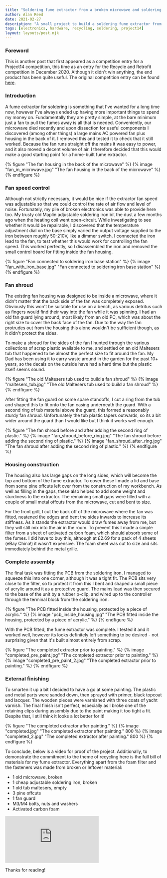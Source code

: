 ```yaml
---
title: "Soldering fume extractor from a broken microwave and soldering iron"
author: Alan Reed
date: 2021-02-27
description: "A small project to build a soldering fume extractor from recycled waste. This post originally appeared as a Project14 competition entry."
tags: [electronics, hardware, recycling, soldering, project14]
layout: layouts/post.njk
---
```


### Foreword

This is another post that first appeared as a competition entry for a Project14 competition, this time as an entry for the Recycle and Retrofit competition in December 2020. Although it didn't win anything, the end product has been quite useful. The original competition entry can be found [here](hhttps://www.element14.com/community/community/project14/recycleretrofit/blog/2020/12/09/soldering-fume-extractor-from-a-broken-microwave-and-soldering-iron).

### Introduction

A fume extractor for soldering is something that I've wanted for a long time now, however I've always ended up having more important things to spend my money on. Fundamentally they are pretty simple, at the bare minimum just a fan to pull the fumes away is all that is needed. Conveniently, our microwave died recently and upon dissection for useful components I discovered (among other things) a large mains AC powered fan plus housing in the back of it. I removed this and tested it to check that it still worked. Because the fan runs straight off the mains it was easy to power, and it also moved a decent volume of air. I therefore decided that this would make a good starting point for a home-built fume extractor.

{% figure "The fan housing in the back of the microwave" %}
{% image "fan_in_microwave.jpg" "The fan housing in the back of the microwave" %}
{% endfigure %}

### Fan speed control

Although not strictly necessary, it would be nice if the extractor fan speed was adjustable so that we could control the rate of air flow and level of noise. Fortunately, my pile of broken electronics was able to provide here too. My trusty old Maplin adjustable soldering iron bit the dust a few months ago when the heating coil went open-circuit. While investigating to see whether it would be repairable, I discovered that the temperature adjustment dial on the base simply varied the output voltage supplied to the iron between roughly 50-210V, like a dimmer switch. I connected the iron lead to the fan, to test whether this would work for controlling the fan speed. This worked perfectly, so I disassembled the iron and removed the small control board for fitting inside the fan housing.

{% figure "Fan connected to soldering iron base station" %}
{% image "fan_with_iron_base.jpg" "Fan connected to soldering iron base station" %}
{% endfigure %}

### Fan shroud

The existing fan housing was designed to be inside a microwave, where it didn't matter that the back side of the fan was completely exposed. Obviously this won't be suitable for use on a bench, as various detritus such as fingers would find their way into the fan while it was spinning. I had an old fan guard lying around, most likely from an old PC, which was about the right size to cover the back face of the fan. Due to the way the fan protrudes out from the housing this alone wouldn't be sufficient though, as it didn't protect the sides.

To make a shroud for the sides of the fan I hunted through the various collections of scrap plastic available to me, and settled on an old Maltesers tub that happened to be almost the perfect size to fit around the fan. My Dad has been using it to carry waste around in the garden for the past 10+ years, so the decals on the outside have had a hard time but the plastic itself seems sound.

{% figure "The old Maltesers tub used to build a fan shroud" %}
{% image "maltesers_tub.jpg" "The old Maltesers tub used to build a fan shroud" %}
{% endfigure %}

After fitting the fan guard on some spare standoffs, I cut a ring from the tub and shaped this to fit onto the fan casing underneath the guard. With a second ring of tub material above the guard, this formed a reasonably sturdy fan shroud. Unfortunately the tub plastic tapers outwards, so its a bit wider around the guard than I would like but I think it works well enough.

{% figure "The fan shroud before and after adding the second ring of plastic." %}
{% image "fan_shroud_before_ring.jpg" "The fan shroud before adding the second ring of plastic." %}
{% image "fan_shroud_after_ring.jpg" "The fan shroud after adding the second ring of plastic." %}
{% endfigure %}

### Housing construction

The housing also has large gaps on the long sides, which will become the top and bottom of the fume extractor. To cover these I made a lid and base from some pine offcuts left over from the construction of my workbench. As well as filling in the gaps, these also helped to add some weight and sturdiness to the extractor. The remaining small gaps were filled with a couple of small metal offcuts from the microwave, cut and bent to size.

For the front grill, I cut the back off of the microwave where the fan was fitted, neatened the edges and bent the sides inwards to increase its stiffness. As it stands the extractor would draw fumes away from me, but they will still mix into the air in the room. To prevent this I made a simple filter from a sheet of activated carbon foam, which should absorb some of the fumes. I did have to buy this, although at £2.69 for a pack of 4 sheets (eBay China!) it wasn't expensive. The foam sheet was cut to size and sits immediately behind the metal grille.

### Complete assembly

The final task was fitting the PCB from the soldering iron. I managed to squeeze this into one corner, although it was a tight fit. The PCB sits very close to the filter, so to protect it from this I bent and shaped a small piece of acrylic around it as a protective guard. The mains lead was then secured to the base of the unit by a rubber p-clip, and wired up to the controller through the terminal block from the soldering iron.

{% figure "The PCB fitted inside the housing, protected by a piece of acrylic." %}
{% image "pcb_inside_housing.jpg" "The PCB fitted inside the housing, protected by a piece of acrylic." %}
{% endfigure %}

With the PCB fitted, the fume extractor was complete. I tested it and it worked well, however its looks definitely left something to be desired - not surprising given that it's built almost entirely from scrap.

{% figure "The completed extractor prior to painting." %}
{% image "completed_pre_paint.jpg" "The completed extractor prior to painting." %}
{% image "completed_pre_paint_2.jpg" "The completed extractor prior to painting." %}
{% endfigure %}

### External finishing

To smarten it up a bit I decided to have a go at some painting. The plastic and metal parts were sanded down, then sprayed with primer, black topcoat and lacquer. The wooden pieces were varnished with three coats of yacht varnish. The final finish isn't perfect, especially as I broke one of the retaining clips during assembly due to the paint making it too tight a fit. Despite that, I still think it looks a lot better for it!

{% figure "The completed extractor after painting." %}
{% image "completed.jpg" "The completed extractor after painting." 800 %}
{% image "completed_2.jpg" "The completed extractor after painting." 800 %}
{% endfigure %}

To conclude, below is a video for proof of the project. Additionally, to demonstrate the commitment to the theme of recycling here is the full bill of materials for my fume extractor. Everything apart from the foam filter and the fasteners was made from broken or leftover material:

- 1 old microwave, broken
- 1 cheap adjustable soldering iron, broken
- 1 old tub maltesers, empty
- 3 pine offcuts
- 1 fan guard
- M3/M4 bolts, nuts and washers
- Activated carbon foam

<div class="youtube-video-container">
  <iframe 
    src="https://www.youtube.com/embed/IINSIARceoE"
    frameborder="0" 
    allow="accelerometer; autoplay; clipboard-write; encrypted-media; gyroscope; picture-in-picture" 
    allowfullscreen>
  </iframe>
</div class="youtube-video-container">

Thanks for reading!
